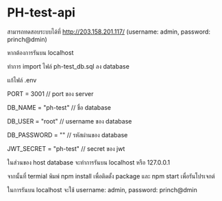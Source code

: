 # PH-test-api
 
สามารถทดสอบระบบได้ที่ http://203.158.201.117/ (username: admin, password: princh@dmin)

หากต้องการรันบน localhost 

ทำการ import ไฟล์ ph-test_db.sql ลง database

แก้ไฟล์ .env 

PORT = 3001 // port ของ server

DB_NAME = "ph-test" // ชื่อ database

DB_USER = "root" // username ของ database

DB_PASSWORD = "" // รหัสผ่านของ database

JWT_SECRET = "ph-test" // secret ของ jwt

ในส่วนของ host database จะทำการรันบน localhost หรือ 127.0.0.1

จากนั้นที่ termial พิมพ์ npm install เพื่อติดตั้ง package และ npm start เพื่อรันโปรเจกต์

ในการรันบน localhost จะใช้ username: admin, password: princh@dmin

